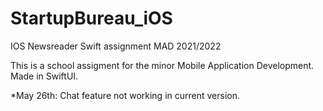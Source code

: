 # StartupBureau_iOS

IOS Newsreader Swift assignment MAD 2021/2022

This is a school assigment for the minor Mobile Application Development.
Made in SwiftUI.

*May 26th:
Chat feature not working in current version.
